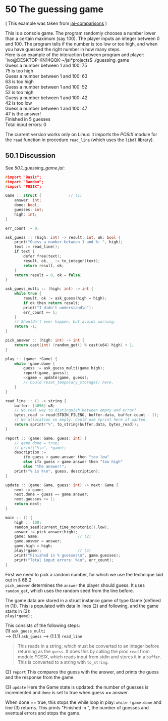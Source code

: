 # 50 The guessing game
( This example was taken from [jai-comparisons](https://github.com/contextfreecode/jai-comparisons) )

This is a console game. The program randomly chooses a number lower than a certain maximum (say 100). The player inputs an integer between 0 and 100. The program tells if the number is too low or too high, and when you have guessed the right number in how many steps.  
Here is an example of the interaction between program and player:  
`ivo@DESKTOP-KN14QQK:~/jai*projects$ ./guessing_game  
Guess a number between 1 and 100: 75  
75 is too high  
Guess a number between 1 and 100: 63  
63 is too high  
Guess a number between 1 and 100: 52  
52 is too high  
Guess a number between 1 and 100: 42  
42 is too low  
Guess a number between 1 and 100: 47  
47 is the answer!  
Finished in 5 guesses  
Total input errors: 0  

The current version works only on Linux: it imports the _POSIX_ module for the `read` function in procedure `read_line` (which uses the `libdl` library).

## 50.1 Discussion
See *50.1_guessing_game.jai*:
```c++
#import "Basic";
#import "Random";
#import "POSIX";  

Game :: struct {            // (1)
    answer: int;
    done: bool;
    guesses: int;
    high: int;
}

err_count := 0;

ask_guess :: (high: int) -> result: int, ok: bool {
    print("Guess a number between 1 and %: ", high);
    text := read_line();
    if text {
        defer free(text);
        result, ok, _ := to_integer(text);
        return result, ok;
    }
    return result = 0, ok = false;
}

ask_guess_multi :: (high: int) -> int {
    while true {
        result, ok := ask_guess(high = high);
        if ok then return result;
        print("I didn't understand\n");
        err_count += 1;
    }
    // Shouldn't ever happen, but avoids warning.
    return -1;
}

pick_answer :: (high: int) -> int {
    return cast(int) (random_get() % cast(u64) high) + 1;
}

play :: (game: *Game) {
    while !game.done {
        guess := ask_guess_multi(game.high);
        report(game, guess);
        <<game = update(game, guess);
        // Could reset_temporary_storage() here.
    }
}

read_line :: () -> string {
    buffer: [4096] u8;
    // No real way to distinguish between empty and error?
    bytes_read := read(STDIN_FILENO, buffer.data, buffer.count - 1);
    // No allocation on empty. Could use tprint here if wanted.
    return sprint("%", to_string(buffer.data, bytes_read));
}

report :: (game: Game, guess: int) {
    // game.done = true;
    // print("%\n", *game);
    description :=
        ifx guess < game.answer then "too low"
        else ifx guess > game.answer then "too high"
        else "the answer!";
    print("% is %\n", guess, description);
}

update :: (game: Game, guess: int) -> next: Game {
    next := game;
    next.done = guess == game.answer;
    next.guesses += 1;
    return next;
}

main :: () {
    high :: 100;
    random_seed(current_time_monotonic().low);
    answer := pick_answer(high);
    game: Game;                 // (2)
    game.answer = answer;
    game.high = high;
    play(*game);                // (3)
    print("Finished in % guesses\n", game.guesses);
    print("Total input errors: %\n", err_count);
}
```

First we need to pick a random number, for which we use the technique laid out in § 6B.2  
`pick_answer` determines the `answer` the player should guess. It uses `random_get`, which uses the random seed from the line before.

The game data are stored in a struct instance game of type Game (defined in (1)). This is populated with data in lines (2) and following, and the game starts in (3):  
`play(*game);`

This consists of the following steps:  
(1) `ask_guess_multi`  
    --> (1.1) `ask_guess`
        --> (1.1.1) `read_line`

> This reads in a string, which must be converted to an integer before returning as the `guess`.
> It does this by calling the proc `read` from module _POSIX_, which reads input from stdin and stores it in a `buffer`. This is converted to a string with `to_string`.

(2) `report`
    This compares the guess with the answer, and prints the guess and the response from the game.

(3) `update`
    Here the Game state is updated: the number of guesses is incremented and `done` is set to true when guess == answer.

When done == true, this stops the while loop in play:
`while !game.done`
and line (3) returns. This prints "Finished in ", the number of guesses and eventual errors and stops the game.

